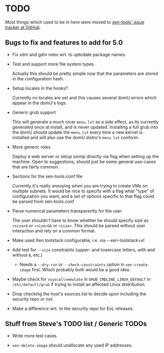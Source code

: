 TODO
====

Most things which used to be in here were moved to
[xen-tools' issue tracker at GitHub](https://github.com/xen-tools/xen-tools/issues).

Bugs to fix and features to add for 5.0
---------------------------------------

* Fix xdm and gdm roles wrt. to uptodate package names.

* Test and support more file system types.

  Actually this should be pretty simple now that the parameters are
  stored in the configuration hash.

* Setup locales in the hooks?

  Currently no locales are set and this causes several domU errors
  which appear in the domU's logs.

* Generic grub support

  This will generate a much nicer `menu.lst` as a side effect, as its
  currently generated once at install, and is never updated. Installing
  a full grub into the domU should update the `menu.lst` every time a
  new kernel is installed and will also use the domU distro's `menu.lst`
  conform.

* More generic roles

  Deploy a web server or setup ssmtp directly via flag when setting up
  the machine. Open to suggestions, should just be some general use-cases
  that are fairly common.

* Sections for the xen-tools.conf file

  Currently it's really annoying when you are trying to create VMs
  on multiple subnets. It would be nice to specify with a flag what
  "type" of configuration you want, and a set of options specific to
  that flag could be parsed from xen-tools.conf

* Parse numerical parameters transparently for the user

  The user shouldn't have to know whether he should specify size as
  `<size>G` or `<size>Gb` or `<size>`. This should be parsed without
  user interaction and rely on a common format.

* Make used Xen toolstack configurable, i.e. via --xen-toolstack=xl

* Add test for `--size` constraints (upper- and lowercase letters,
  with and without `B`, etc.)

  * Needs a `--dry-run` or `--check-constraints` option in
    `xen-create-image` first. Which probably both would be a good
    idea.

* Maybe check for `vsyscall=emulate` in `GRUB_CMDLINE_LINUX_DEFAULT`
  in `/etc/default/grub` if trying to install an affected Linux
  distribution.

* Drop checking the host's sources.list to decide upon including the
  security repo or not.

* Make a difference wrt. to the security repo for EoL releases.


Stuff from Steve's TODO list / Generic TODOs
--------------------------------------------

* Write more test cases.

* `xen-delete-image` should unallocate any used IP addresses.
